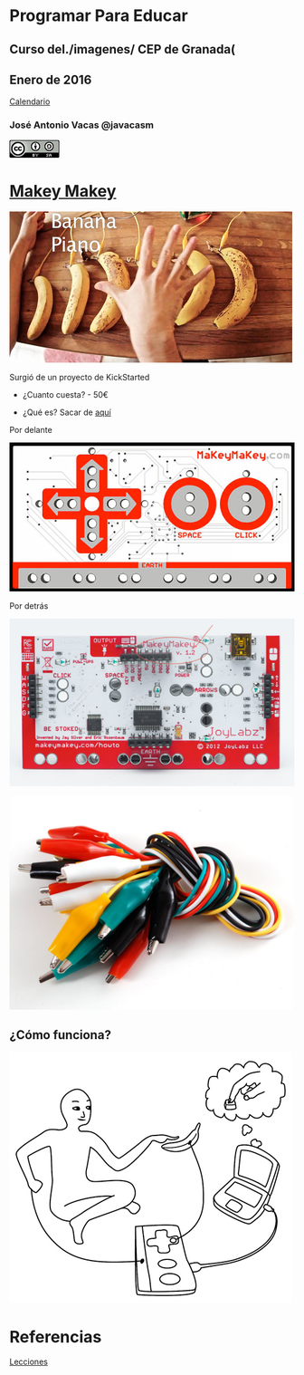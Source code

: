 # Programar Para Educar

## Curso del./imagenes/ CEP de Granada(


## Enero de 2016

[Calendario](./Indice.md)

### José Antonio Vacas @javacasm

![CCbySA](imagenes/CCbySQ_88x31.png)

# [Makey Makey](http://www.makeymakey.com/)



![bananaPiano](./imagenes/bananaPiano.jpg)

Surgió de un proyecto de KickStarted

* ¿Cuanto cuesta? - 50€

* ¿Qué es? Sacar de [aquí](https://lilydev.wordpress.com/2013/04/16/the-awesomeness-of-makey-makey/)

Por delante

![front](./imagenes/makey_makey_front.jpg)

Por detrás

![back](./imagenes/back_MakeyMakey.png)

![pinzas](./imagenes/Aligators.jpg)

## ¿Cómo funciona?

![howitworks](./imagenes/makey-makey-how-it-works.jpg)

# Referencias

[Lecciones](http://makeymakey.com/lessons/)
